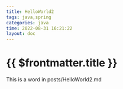 ```yaml
---
title: HelloWorld2
tags: java,spring
categories: java
time: 2022-08-31 16:21:22
layout: doc
---
```


# {{ $frontmatter.title }}

This is a word in posts/HelloWorld2.md

<script setup>
</script>
